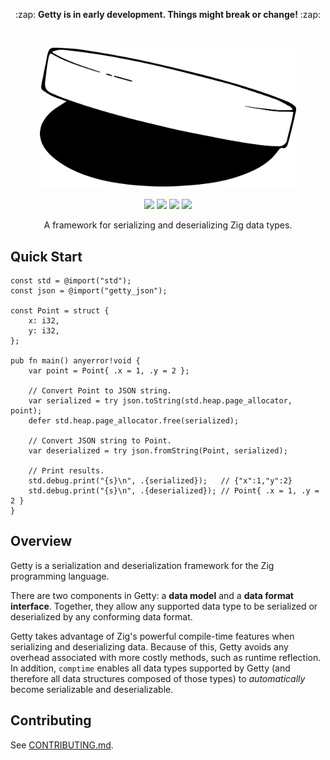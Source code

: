 <p align="center">:zap: <strong>Getty is in early development. Things might break or change!</strong> :zap:</p>
<br/>

<p align="center">
  <img alt="Getty" src="https://github.com/getty-zig/logo/blob/main/getty-solid.svg" width="410px">
  <br/>
  <br/>
  <a alt="Version" href="https://github.com/getty-zig/getty/releases/latest"><img src="https://img.shields.io/badge/version-N/A-e2725b.svg"></a>
  <a alt="Zig" href="https://ziglang.org/download"><img src="https://img.shields.io/badge/zig-master-fd9930.svg"></a>
  <a alt="Build" href="https://github.com/getty-zig/getty/actions"><img src="https://github.com/getty-zig/getty/actions/workflows/ci.yml/badge.svg"></a>
  <a alt="License" href="https://github.com/getty-zig/getty/blob/main/LICENSE"><img src="https://img.shields.io/badge/license-MIT-2598c9"></a>
</p>

<p align="center">A framework for serializing and deserializing Zig data types.</p>

## Quick Start

```zig
const std = @import("std");
const json = @import("getty_json");

const Point = struct {
    x: i32,
    y: i32,
};

pub fn main() anyerror!void {
    var point = Point{ .x = 1, .y = 2 };

    // Convert Point to JSON string.
    var serialized = try json.toString(std.heap.page_allocator, point);
    defer std.heap.page_allocator.free(serialized);

    // Convert JSON string to Point.
    var deserialized = try json.fromString(Point, serialized);

    // Print results.
    std.debug.print("{s}\n", .{serialized});   // {"x":1,"y":2}
    std.debug.print("{s}\n", .{deserialized}); // Point{ .x = 1, .y = 2 }
}
```

## Overview

Getty is a serialization and deserialization framework for the Zig programming language.

There are two components in Getty: a **data model** and a **data format interface**. Together, they allow any supported data type to be serialized or deserialized by any conforming data format.

Getty takes advantage of Zig's powerful compile-time features when serializing and deserializing data. Because of this, Getty avoids any overhead associated with more costly methods, such as runtime reflection. In addition, `comptime` enables all data types supported by Getty (and therefore all data structures composed of those types) to *automatically* become serializable and deserializable.

## Contributing

See [CONTRIBUTING.md](CONTRIBUTING.md).
